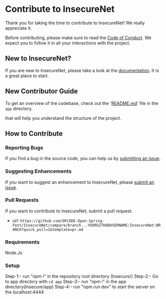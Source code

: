 # Contribute to InsecureNet

Thank you for taking the time to contribute to InsecureNet! We really appreciate it. 

Before contributing, please make sure to read the [Code of Conduct](../../CODE_OF_CONDUCT.md). We expect you to follow it in all your interactions with the project.

## New to InsecureNet?

If you are new to InsecureNet, please take a look at the [documentation](./Project_Tour.md). It is a great place to start.

## New Contributor Guide

To get an overview of the codebase, check out the '[README.md](../../app/README.md)' file in the `app` directory.

that will help you understand the structure of the project.

## How to Contribute

### Reporting Bugs

If you find a bug in the source code, you can help us by [submitting an issue](../ISSUE_TEMPLATE/bug_report.yaml).

### Suggesting Enhancements

If you want to suggest an enhancement to InsecureNet, please [submit an issue](../ISSUE_TEMPLATE/feature_request.yaml).

### Pull Requests

If you want to contribute to InsecureNet, submit a pull request.

- url: `https://github.com/OPCODE-Open-Spring-Fest/InsecureNet/compare/branch...YOURGITHUBUSERNAME:InsecureNet:BRANCH?quick_pull=1&template=pr.md`
  
### Requirements

Node.Js

### Setup

Step-1:- run "npm i" in the repository root directory (Insecure/)
Step-2:- Go to app directory with `cd app`
Step-3:- run "npm i" in the app directory(Insecure/app)
Step-4:- run "npm run dev" to start the server on the localhost:4444